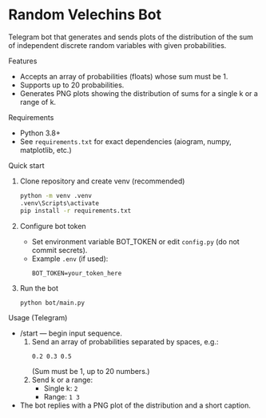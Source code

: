 # Random Velechins Bot

Telegram bot that generates and sends plots of the distribution of the sum of independent discrete random variables with given probabilities.

Features
- Accepts an array of probabilities (floats) whose sum must be 1.
- Supports up to 20 probabilities.
- Generates PNG plots showing the distribution of sums for a single k or a range of k.

Requirements
- Python 3.8+
- See `requirements.txt` for exact dependencies (aiogram, numpy, matplotlib, etc.)

Quick start

1. Clone repository and create venv (recommended)
   ```sh
   python -m venv .venv
   .venv\Scripts\activate
   pip install -r requirements.txt
   ```

2. Configure bot token
   - Set environment variable BOT_TOKEN or edit `config.py` (do not commit secrets).
   - Example `.env` (if used):
     ```
     BOT_TOKEN=your_token_here
     ```

3. Run the bot
   ```sh
   python bot/main.py
   ```

Usage (Telegram)
- /start — begin input sequence.
  1. Send an array of probabilities separated by spaces, e.g.:
     ```
     0.2 0.3 0.5
     ```
     (Sum must be 1, up to 20 numbers.)
  2. Send k or a range:
     - Single k: `2`
     - Range: `1 3`
- The bot replies with a PNG plot of the distribution and a short caption.


